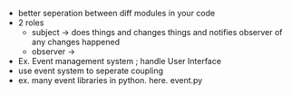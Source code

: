 - better seperation between diff modules in your code
- 2 roles 
    - subject ->  does things and changes things and notifies observer of any changes happened
    - observer -> 
- Ex. Event management system ;  handle User Interface
- use event system to seperate coupling 
- ex. many event libraries in python. here. event.py